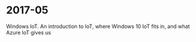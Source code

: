 # 2017-05
Windows IoT. An introduction to IoT, where Windows 10 IoT fits in, and what Azure IoT gives us
